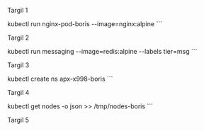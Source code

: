 Targil 1

kubectl run nginx-pod-boris --image=nginx:alpine ```

Targil 2

kubectl run messaging --image=redis:alpine --labels tier=msg ```

Targil 3

kubectl create ns apx-x998-boris ```

Targil 4

kubectl get nodes -o json >> /tmp/nodes-boris ```

Targil 5


